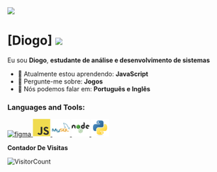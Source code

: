 <img src="https://64.media.tumblr.com/734036212ce8b8d11d14c703d201de4a/e9fb754dc1dd895f-01/s2048x3072/aa44861be049e1ed5007357f7bbbff9492daae04.gifv" width="900px">

# [Diogo] <img src="https://66.media.tumblr.com/tumblr_mc6ibl2GuO1rfjowdo1_500.gif" width="70px">

Eu sou <strong>Diogo</strong>, <strong>estudante de análise e desenvolvimento de sistemas</strong>
- 🚀 Atualmente estou aprendendo: <strong>JavaScript</strong> 
- 💬 Pergunte-me sobre: <strong>Jogos</strong>
- 📣 Nós podemos falar em: <strong>Português e Inglês</strong>



<h3 align="left">Languages and Tools:</h3>
<p align="left"> <a href="https://www.figma.com/" target="_blank" rel="noreferrer"> <img src="https://www.vectorlogo.zone/logos/figma/figma-icon.svg" alt="figma" width="40" height="40"/> </a> <a href="https://developer.mozilla.org/en-US/docs/Web/JavaScript" target="_blank" rel="noreferrer"> <img src="https://raw.githubusercontent.com/devicons/devicon/master/icons/javascript/javascript-original.svg" alt="javascript" width="40" height="40"/> </a> <a href="https://www.mysql.com/" target="_blank" rel="noreferrer"> <img src="https://raw.githubusercontent.com/devicons/devicon/master/icons/mysql/mysql-original-wordmark.svg" alt="mysql" width="40" height="40"/> </a> <a href="https://nodejs.org" target="_blank" rel="noreferrer"> <img src="https://raw.githubusercontent.com/devicons/devicon/master/icons/nodejs/nodejs-original-wordmark.svg" alt="nodejs" width="40" height="40"/> </a> <a href="https://www.python.org" target="_blank" rel="noreferrer"> <img src="https://raw.githubusercontent.com/devicons/devicon/master/icons/python/python-original.svg" alt="python" width="40" height="40"/> </a> </p>


**Contador De Visitas**

![VisitorCount](https://profile-counter.glitch.me/{Diogo746}/count.svg)


